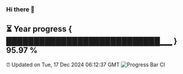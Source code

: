 ### Hi there 👋
⏳ Year progress { ████████████████████████████▁▁ } 95.97 %
---
⏰ Updated on Tue, 17 Dec 2024 06:12:37 GMT
![Progress Bar CI](https://github.com/Moyi321/Moyi321/workflows/Progress%20Bar%20CI/badge.svg)
